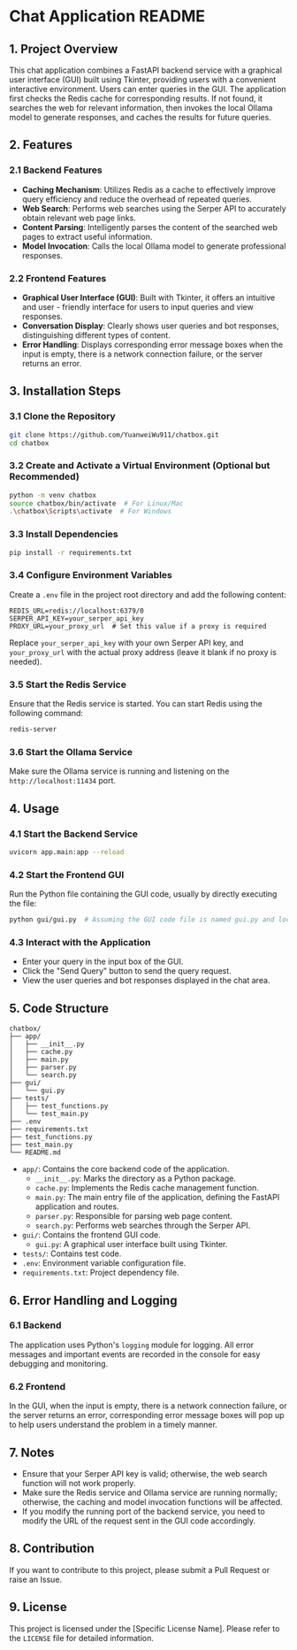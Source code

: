 # Chat Application README

## 1. Project Overview
This chat application combines a FastAPI backend service with a graphical user interface (GUI) built using Tkinter, providing users with a convenient interactive environment. Users can enter queries in the GUI. The application first checks the Redis cache for corresponding results. If not found, it searches the web for relevant information, then invokes the local Ollama model to generate responses, and caches the results for future queries.

## 2. Features

### 2.1 Backend Features
- **Caching Mechanism**: Utilizes Redis as a cache to effectively improve query efficiency and reduce the overhead of repeated queries.
- **Web Search**: Performs web searches using the Serper API to accurately obtain relevant web page links.
- **Content Parsing**: Intelligently parses the content of the searched web pages to extract useful information.
- **Model Invocation**: Calls the local Ollama model to generate professional responses.

### 2.2 Frontend Features
- **Graphical User Interface (GUI)**: Built with Tkinter, it offers an intuitive and user - friendly interface for users to input queries and view responses.
- **Conversation Display**: Clearly shows user queries and bot responses, distinguishing different types of content.
- **Error Handling**: Displays corresponding error message boxes when the input is empty, there is a network connection failure, or the server returns an error.

## 3. Installation Steps

### 3.1 Clone the Repository
```bash
git clone https://github.com/YuanweiWu911/chatbox.git
cd chatbox
```

### 3.2 Create and Activate a Virtual Environment (Optional but Recommended)
```bash
python -m venv chatbox
source chatbox/bin/activate  # For Linux/Mac
.\chatbox\Scripts\activate  # For Windows
```

### 3.3 Install Dependencies
```bash
pip install -r requirements.txt
```

### 3.4 Configure Environment Variables
Create a `.env` file in the project root directory and add the following content:
```plaintext
REDIS_URL=redis://localhost:6379/0
SERPER_API_KEY=your_serper_api_key
PROXY_URL=your_proxy_url  # Set this value if a proxy is required
```
Replace `your_serper_api_key` with your own Serper API key, and `your_proxy_url` with the actual proxy address (leave it blank if no proxy is needed).

### 3.5 Start the Redis Service
Ensure that the Redis service is started. You can start Redis using the following command:
```bash
redis-server
```

### 3.6 Start the Ollama Service
Make sure the Ollama service is running and listening on the `http://localhost:11434` port.

## 4. Usage

### 4.1 Start the Backend Service
```bash
uvicorn app.main:app --reload
```

### 4.2 Start the Frontend GUI
Run the Python file containing the GUI code, usually by directly executing the file:
```bash
python gui/gui.py  # Assuming the GUI code file is named gui.py and located in the gui directory
```

### 4.3 Interact with the Application
- Enter your query in the input box of the GUI.
- Click the "Send Query" button to send the query request.
- View the user queries and bot responses displayed in the chat area.

## 5. Code Structure
```plaintext
chatbox/
├── app/
│   ├── __init__.py
│   ├── cache.py
│   ├── main.py
│   ├── parser.py
│   └── search.py
├── gui/
│   └── gui.py
├── tests/
│   ├── test_functions.py
│   └── test_main.py
├── .env
├── requirements.txt
├── test_functions.py
├── test_main.py
└── README.md
```
- `app/`: Contains the core backend code of the application.
  - `__init__.py`: Marks the directory as a Python package.
  - `cache.py`: Implements the Redis cache management function.
  - `main.py`: The main entry file of the application, defining the FastAPI application and routes.
  - `parser.py`: Responsible for parsing web page content.
  - `search.py`: Performs web searches through the Serper API.
- `gui/`: Contains the frontend GUI code.
  - `gui.py`: A graphical user interface built using Tkinter.
- `tests/`: Contains test code.
- `.env`: Environment variable configuration file.
- `requirements.txt`: Project dependency file.

## 6. Error Handling and Logging

### 6.1 Backend
The application uses Python's `logging` module for logging. All error messages and important events are recorded in the console for easy debugging and monitoring.

### 6.2 Frontend
In the GUI, when the input is empty, there is a network connection failure, or the server returns an error, corresponding error message boxes will pop up to help users understand the problem in a timely manner.

## 7. Notes
- Ensure that your Serper API key is valid; otherwise, the web search function will not work properly.
- Make sure the Redis service and Ollama service are running normally; otherwise, the caching and model invocation functions will be affected.
- If you modify the running port of the backend service, you need to modify the URL of the request sent in the GUI code accordingly.

## 8. Contribution
If you want to contribute to this project, please submit a Pull Request or raise an Issue.

## 9. License
This project is licensed under the [Specific License Name]. Please refer to the `LICENSE` file for detailed information.
